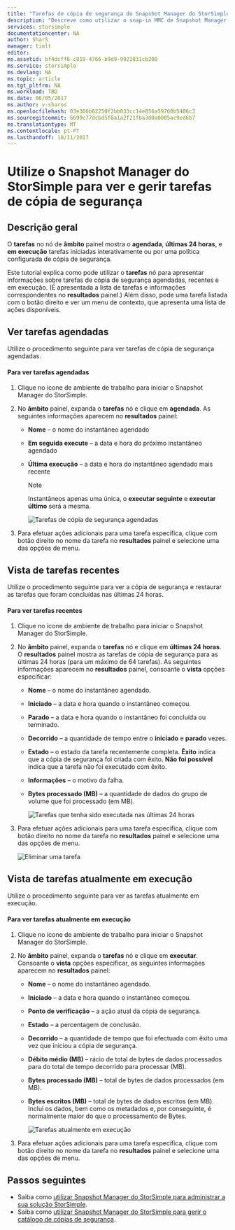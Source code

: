 ```yaml
---
title: "Tarefas de cópia de segurança do Snapshot Manager do StorSimple | Microsoft Docs"
description: "Descreve como utilizar o snap-in MMC de Snapshot Manager do StorSimple para ver e gerir tarefas de cópia de segurança agendadas, atualmente em execução e foi concluídas."
services: storsimple
documentationcenter: NA
author: SharS
manager: timlt
editor: 
ms.assetid: bf4dcff6-c819-4766-b9d9-9922831cb200
ms.service: storsimple
ms.devlang: NA
ms.topic: article
ms.tgt_pltfrm: NA
ms.workload: TBD
ms.date: 06/05/2017
ms.author: v-sharos
ms.openlocfilehash: 03e306b62250f2bb033cc14e856a59760b5406c3
ms.sourcegitcommit: 6699c77dcbd5f8a1a2f21fba3d0a0005ac9ed6b7
ms.translationtype: MT
ms.contentlocale: pt-PT
ms.lasthandoff: 10/11/2017
---
```

# <a name="use-storsimple-snapshot-manager-to-view-and-manage-backup-jobs"></a>Utilize o Snapshot Manager do StorSimple para ver e gerir tarefas de cópia de segurança

## <a name="overview"></a>Descrição geral
O **tarefas** no nó de **âmbito** painel mostra o **agendada**, **últimas 24 horas**, e **em execução** tarefas iniciadas interativamente ou por uma política configurada de cópia de segurança. 

Este tutorial explica como pode utilizar o **tarefas** nó para apresentar informações sobre tarefas de cópia de segurança agendadas, recentes e em execução. (É apresentada a lista de tarefas e informações correspondentes no **resultados** painel.) Além disso, pode uma tarefa listada com o botão direito e ver um menu de contexto, que apresenta uma lista de ações disponíveis.

## <a name="view-scheduled-jobs"></a>Ver tarefas agendadas
Utilize o procedimento seguinte para ver tarefas de cópia de segurança agendadas.

#### <a name="to-view-scheduled-jobs"></a>Para ver tarefas agendadas
1. Clique no ícone de ambiente de trabalho para iniciar o Snapshot Manager do StorSimple. 
2. No **âmbito** painel, expanda o **tarefas** nó e clique em **agendada**. As seguintes informações aparecem no **resultados** painel:
   
   * **Nome** – o nome do instantâneo agendado
   * **Em seguida execute** – a data e hora do próximo instantâneo agendado
   * **Última execução** – a data e hora do instantâneo agendado mais recente
     
     > [!NOTE]
     > Instantâneos apenas uma única, o **executar seguinte** e **executar último** será a mesma.
     
     ![Tarefas de cópia de segurança agendadas](./media/storsimple-snapshot-manager-manage-backup-jobs/HCS_SSM_Jobs_scheduled.png) 
3. Para efetuar ações adicionais para uma tarefa específica, clique com botão direito no nome da tarefa no **resultados** painel e selecione uma das opções de menu.

## <a name="view-recent-jobs"></a>Vista de tarefas recentes
Utilize o procedimento seguinte para ver a cópia de segurança e restaurar as tarefas que foram concluídas nas últimas 24 horas.

#### <a name="to-view-recent-jobs"></a>Para ver tarefas recentes
1. Clique no ícone de ambiente de trabalho para iniciar o Snapshot Manager do StorSimple.
2. No **âmbito** painel, expanda o **tarefas** nó e clique em **últimas 24 horas**. O **resultados** painel mostra as tarefas de cópia de segurança para as últimas 24 horas (para um máximo de 64 tarefas). As seguintes informações aparecem no **resultados** painel, consoante o **vista** opções especificar:
   
   * **Nome** – o nome do instantâneo agendado.
   * **Iniciado** – a data e hora quando o instantâneo começou.
   * **Parado** – a data e hora quando o instantâneo foi concluída ou terminado.
   * **Decorrido** – a quantidade de tempo entre o **iniciado** e **parado** vezes.
   * **Estado** – o estado da tarefa recentemente completa. **Êxito** indica que a cópia de segurança foi criada com êxito. **Não foi possível** indica que a tarefa não foi executado com êxito.
   * **Informações** – o motivo da falha.
   * **Bytes processado (MB)** – a quantidade de dados do grupo de volume que foi processado (em MB). 
     
     ![Tarefas que tenha sido executada nas últimas 24 horas](./media/storsimple-snapshot-manager-manage-backup-jobs/HCS_SSM_Jobs_Last_24_hours.png) 
3. Para efetuar ações adicionais para uma tarefa específica, clique com botão direito no nome da tarefa no **resultados** painel e selecione uma das opções de menu.
   
    ![Eliminar uma tarefa](./media/storsimple-snapshot-manager-manage-backup-catalog/HCS_SSM_Delete_backup.png)

## <a name="view-currently-running-jobs"></a>Vista de tarefas atualmente em execução
Utilize o procedimento seguinte para ver as tarefas atualmente em execução.

#### <a name="to-view-currently-running-jobs"></a>Para ver tarefas atualmente em execução
1. Clique no ícone de ambiente de trabalho para iniciar o Snapshot Manager do StorSimple.
2. No **âmbito** painel, expanda o **tarefas** nó e clique em **executar**. Consoante o **vista** opções especificar, as seguintes informações aparecem no **resultados** painel:
   
   * **Nome** – o nome do instantâneo agendado.
   * **Iniciado** – a data e hora quando o instantâneo começou.
   * **Ponto de verificação** – a ação atual da cópia de segurança.
   * **Estado** – a percentagem de conclusão.
   * **Decorrido** – a quantidade de tempo que foi efectuada com êxito uma vez que iniciou a cópia de segurança. 
   * **Débito médio (MB)** – rácio de total de bytes de dados processados para do total de tempo decorrido para processar (MB).
   * **Bytes processado (MB)** – total de bytes de dados processados (em MB).
   * **Bytes escritos (MB)** – total de bytes de dados escritos (em MB). Inclui os dados, bem como os metadados e, por conseguinte, é normalmente maior do que o processamento de Bytes.
     
     ![Tarefas atualmente em execução](./media/storsimple-snapshot-manager-manage-backup-jobs/HCS_SSM_Jobs_running.png)
3. Para efetuar ações adicionais para uma tarefa específica, clique com botão direito no nome da tarefa no **resultados** painel e selecione uma das opções de menu.

## <a name="next-steps"></a>Passos seguintes
* Saiba como [utilizar Snapshot Manager do StorSimple para administrar a sua solução StorSimple](storsimple-snapshot-manager-admin.md).
* Saiba como [utilizar Snapshot Manager do StorSimple para gerir o catálogo de cópias de segurança](storsimple-snapshot-manager-manage-backup-catalog.md).


